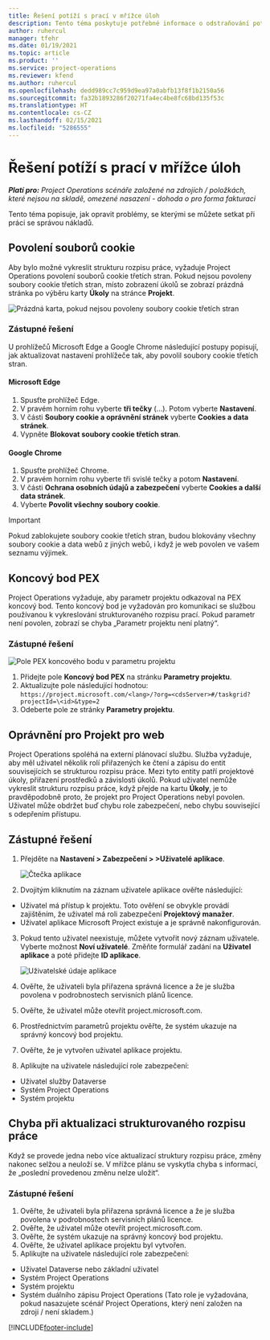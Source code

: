 ```yaml
---
title: Řešení potíží s prací v mřížce úloh
description: Tento téma poskytuje potřebné informace o odstraňování potíží při práci v mřížce úloh.
author: ruhercul
manager: tfehr
ms.date: 01/19/2021
ms.topic: article
ms.product: ''
ms.service: project-operations
ms.reviewer: kfend
ms.author: ruhercul
ms.openlocfilehash: dedd989cc7c959d9ea97a0abfb13f8f1b2150a56
ms.sourcegitcommit: fa32b1893286f20271fa4ec4be8fc68bd135f53c
ms.translationtype: HT
ms.contentlocale: cs-CZ
ms.lasthandoff: 02/15/2021
ms.locfileid: "5286555"
---
```

# <a name="troubleshoot-working-in-the-task-grid"></a>Řešení potíží s prací v mřížce úloh 

_**Platí pro:** Project Operations scénáře založené na zdrojích / položkách, které nejsou na skladě, omezené nasazení - dohoda o pro forma fakturaci_

Tento téma popisuje, jak opravit problémy, se kterými se můžete setkat při práci se správou nákladů.

## <a name="enable-cookies"></a>Povolení souborů cookie

Aby bylo možné vykreslit strukturu rozpisu práce, vyžaduje Project Operations povolení souborů cookie třetích stran. Pokud nejsou povoleny soubory cookie třetích stran, místo zobrazení úkolů se zobrazí prázdná stránka po výběru karty **Úkoly** na stránce **Projekt**.

![Prázdná karta, pokud nejsou povoleny soubory cookie třetích stran](media/blankschedule.png)


### <a name="workaround"></a>Zástupné řešení
U prohlížečů Microsoft Edge a Google Chrome následující postupy popisují, jak aktualizovat nastavení prohlížeče tak, aby povolil soubory cookie třetích stran.

#### <a name="microsoft-edge"></a>Microsoft Edge

1. Spusťte prohlížeč Edge.
2. V pravém horním rohu vyberte **tři tečky** (…). Potom vyberte **Nastavení**.
3. V části **Soubory cookie a oprávnění stránek** vyberte **Cookies a data stránek**.
4. Vypněte **Blokovat soubory cookie třetích stran**.

#### <a name="google-chrome"></a>Google Chrome

1. Spusťte prohlížeč Chrome.
2. V pravém horním rohu vyberte tři svislé tečky a potom **Nastavení**.
3. V části **Ochrana osobních údajů a zabezpečení** vyberte **Cookies a další data stránek**.
4. Vyberte **Povolit všechny soubory cookie**.

> [!IMPORTANT]
> Pokud zablokujete soubory cookie třetích stran, budou blokovány všechny soubory cookie a data webů z jiných webů, i když je web povolen ve vašem seznamu výjimek.

## <a name="pex-endpoint"></a>Koncový bod PEX

Project Operations vyžaduje, aby parametr projektu odkazoval na PEX koncový bod. Tento koncový bod je vyžadován pro komunikaci se službou používanou k vykreslování strukturovaného rozpisu prací. Pokud parametr není povolen, zobrazí se chyba „Parametr projektu není platný“. 

### <a name="workaround"></a>Zástupné řešení
 ![Pole PEX koncového bodu v parametru projektu](media/projectparameter.png)

1. Přidejte pole **Koncový bod PEX** na stránku **Parametry projektu**.
2. Aktualizujte pole následující hodnotou: `https://project.microsoft.com/<lang>/?org=<cdsServer>#/taskgrid?projectId=\<id>&type=2`
3. Odeberte pole ze stránky **Parametry projektu**.

## <a name="privileges-for-project-for-the-web"></a>Oprávnění pro Projekt pro web

Project Operations spoléhá na externí plánovací službu. Služba vyžaduje, aby měl uživatel několik rolí přiřazených ke čtení a zápisu do entit souvisejících se strukturou rozpisu práce. Mezi tyto entity patří projektové úkoly, přiřazení prostředků a závislosti úkolů. Pokud uživatel nemůže vykreslit strukturu rozpisu práce, když přejde na kartu **Úkoly**, je to pravděpodobně proto, že projekt pro Project Operations nebyl povolen. Uživatel může obdržet buď chybu role zabezpečení, nebo chybu související s odepřením přístupu.


## <a name="workaround"></a>Zástupné řešení

1. Přejděte na **Nastavení > Zabezpečení > >Uživatelé aplikace**.  

   ![Čtečka aplikace](media/applicationuser.jpg)
   
2. Dvojitým kliknutím na záznam uživatele aplikace ověřte následující:

 - Uživatel má přístup k projektu. Toto ověření se obvykle provádí zajištěním, že uživatel má roli zabezpečení **Projektový manažer**.
 - Uživatel aplikace Microsoft Project existuje a je správně nakonfigurován.
 
3. Pokud tento uživatel neexistuje, můžete vytvořit nový záznam uživatele. Vyberte možnost **Noví uživatelé**. Změňte formulář zadání na **Uživatel aplikace** a poté přidejte **ID aplikace**.

   ![Uživatelské údaje aplikace](media/applicationuserdetails.jpg)

4. Ověřte, že uživateli byla přiřazena správná licence a že je služba povolena v podrobnostech servisních plánů licence.
5. Ověřte, že uživatel může otevřít project.microsoft.com.
6. Prostřednictvím parametrů projektu ověřte, že systém ukazuje na správný koncový bod projektu.
7. Ověřte, že je vytvořen uživatel aplikace projektu.
8. Aplikujte na uživatele následující role zabezpečení:

  - Uživatel služby Dataverse
  - Systém Project Operations
  - Systém projektu

## <a name="error-when-updating-the-work-breakdown-structure"></a>Chyba při aktualizaci strukturovaného rozpisu práce

Když se provede jedna nebo více aktualizací struktury rozpisu práce, změny nakonec selžou a neuloží se. V mřížce plánu se vyskytla chyba s informací, že „poslední provedenou změnu nelze uložit“.

### <a name="workaround"></a>Zástupné řešení

1. Ověřte, že uživateli byla přiřazena správná licence a že je služba povolena v podrobnostech servisních plánů licence.
2. Ověřte, že uživatel může otevřít project.microsoft.com.
3. Ověřte, že systém ukazuje na správný koncový bod projektu.
4. Ověřte, že uživatel aplikace projektu byl vytvořen.
5. Aplikujte na uživatele následující role zabezpečení:
  
  - Uživatel Dataverse nebo základní uživatel
  - Systém Project Operations
  - Systém projektu
  - Systém duálního zápisu Project Operations (Tato role je vyžadována, pokud nasazujete scénář Project Operations, který není založen na zdroji / není skladem.)


[!INCLUDE[footer-include](../includes/footer-banner.md)]